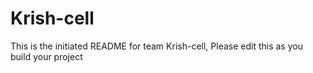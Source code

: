 # Krish-cell
This is the initiated README for team Krish-cell, Please edit this as you build your project
